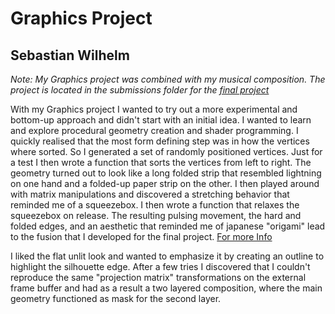 # Graphics Project
## Sebastian Wilhelm

*Note: My Graphics project was combined with my musical composition. The project is located in the submissions folder for the [final project](../../../11_final_projects/submissions/wilhelm)*

With my Graphics project I wanted to try out a more experimental and bottom-up approach and didn't start with an initial idea.
I wanted to learn and explore procedural geometry creation and shader programming. I quickly realised that the most form defining step was in how the vertices where sorted. So I generated a set of randomly positioned vertices. Just for a test I then wrote a function that sorts the vertices from left to right. The geometry turned out to look like a long folded strip that resembled lightning on one hand and a folded-up paper strip on the other. I then played around with matrix manipulations and discovered a stretching behavior that reminded me of a squeezebox. I then wrote a function that relaxes the squeezebox on release. The resulting pulsing movement, the hard and folded edges, and an aesthetic that reminded me of japanese "origami" lead to the fusion that I developed for the final project. [For more Info](../../../11_final_projects/submissions/wilhelm)

I liked the flat unlit look and wanted to emphasize it by creating an outline to highlight the silhouette edge. After a few tries I discovered that I couldn't reproduce the same "projection matrix" transformations on the external frame buffer and had as a result a two layered composition, where the main geometry functioned as mask for the second layer.